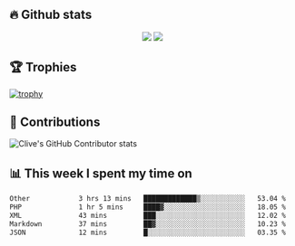 ## &#128293; Github stats

<!-- GitHub Readme Streak Stats - https://github.com/DenverCoder1/github-readme-streak-stats -->
<p align="center">

<picture>
  <source 
    srcset="https://github-readme-stats.vercel.app/api?username=clivewalkden&count_private=true&show_icons=true&theme=darcula"
    media="(prefers-color-scheme: dark)"
  />
  <source
    srcset="https://github-readme-stats.vercel.app/api?username=clivewalkden&count_private=true&show_icons=true&theme=calm"
    media="(prefers-color-scheme: light), (prefers-color-scheme: no-preference)"
  />
  <img src="https://github-readme-stats.vercel.app/api?username=clivewalkden&count_private=true&show_icons=true&theme=darcula" />
</picture>

<a href="https://git.io/streak-stats" target="_blank">
  <img src="http://github-readme-streak-stats.herokuapp.com?user=clivewalkden&theme=darcula&date_format=j%20M%5B%20Y%5D" />
</a>

</p>

## &#127942; Trophies
[![trophy](https://github-profile-trophy.vercel.app/?username=clivewalkden&theme=onedark)](https://github.com/clivewalkden/github-profile-trophy)

## &#129309; Contributions
![Clive's GitHub Contributor stats](https://github-contributor-stats.vercel.app/api?username=clivewalkden)

## &#128202; This week I spent my time on
<!--START_SECTION:waka-->

```txt
Other            3 hrs 13 mins   █████████████▒░░░░░░░░░░░   53.04 %
PHP              1 hr 5 mins     ████▓░░░░░░░░░░░░░░░░░░░░   18.05 %
XML              43 mins         ███░░░░░░░░░░░░░░░░░░░░░░   12.02 %
Markdown         37 mins         ██▓░░░░░░░░░░░░░░░░░░░░░░   10.23 %
JSON             12 mins         █░░░░░░░░░░░░░░░░░░░░░░░░   03.35 %
```

<!--END_SECTION:waka-->
